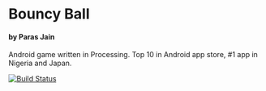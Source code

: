 # Bouncy Ball
#### by Paras Jain

Android game written in Processing. Top 10 in Android app store, #1 app in Nigeria and Japan.


[![Build Status](https://travis-ci.org/parasj/bouncy-ball.svg)](https://travis-ci.org/parasj/bouncy-ball)

